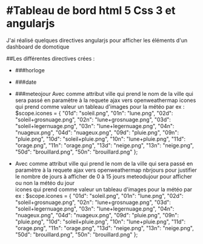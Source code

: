 #Tableau de bord html 5 Css 3 et angularjs
===

J'ai réalisé quelques directives angularjs pour afficher les éléments d'un dashboard de domotique


##Les différentes directives crées : 

 * ###horloge

 * ###date

 * ###meteojour 
  	Avec comme attribut 
 		ville qui prend le nom de la ville qui sera passé en paramètre à la requete ajax vers openweathermap 
 		icones qui prend comme valeur un tableau d'images pour la météo
 			par ex : 
 				    $scope.icones = {
				            "01d": "soleil.png",
				            "01n": "lune.png",
				            "02d": "soleil+grosnuage.png",
				            "02n": "lune+grosnuage.png",
				            "03d": "soleil+legernuage.png",
				            "03n": "lune+legernuage.png",
				            "04n": "nuageux.png",
				            "04d": "nuageux.png",
				            "09d": "pluie.png",
				            "09n": "pluie.png",
				            "10d": "soleil+pluie.png",
				            "10n": "lune+pluie.png",
				            "11d": "orage.png",
				            "11n": "orage.png",
				            "13d": "neige.png",
				            "13n": "neige.png",
				            "50d": "brouillard.png",
				            "50n": "brouillard.png"
				    };

 * <meteos ville="grenoble" nbrjours="4" meteodujour="false" icones=icones></meteos>
 	Avec comme attribut 
 		ville qui prend le nom de la ville qui sera passé en paramètre à la requete ajax vers openweathermap 
		nbrjours pour justifier le nombre de jours à afficher de 0 à 15 jours
		meteodujour pour afficher ou non la météo du jour  
 		icones qui prend comme valeur un tableau d'images pour la météo
 			par ex : 
 				    $scope.icones = {
				            "01d": "soleil.png",
				            "01n": "lune.png",
				            "02d": "soleil+grosnuage.png",
				            "02n": "lune+grosnuage.png",
				            "03d": "soleil+legernuage.png",
				            "03n": "lune+legernuage.png",
				            "04n": "nuageux.png",
				            "04d": "nuageux.png",
				            "09d": "pluie.png",
				            "09n": "pluie.png",
				            "10d": "soleil+pluie.png",
				            "10n": "lune+pluie.png",
				            "11d": "orage.png",
				            "11n": "orage.png",
				            "13d": "neige.png",
				            "13n": "neige.png",
				            "50d": "brouillard.png",
				            "50n": "brouillard.png"
				    };		